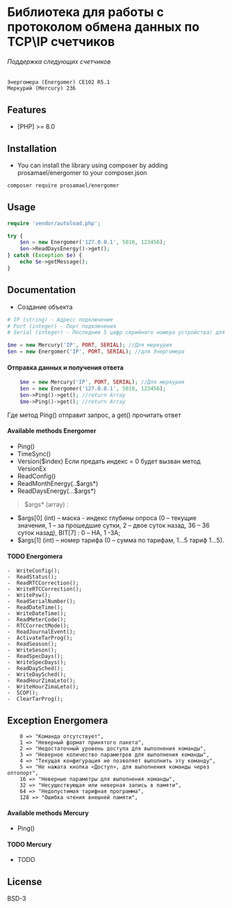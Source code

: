 # Библиотека для работы с протоколом обмена данных по TCP\IP счетчиков  

###### Поддержка следующих счетчиков
```
Энергомера (Energomer) СЕ102 R5.1
Меркурий (Mercury) 236
```
## Features
- [PHP] >= 8.0

## Installation
-  You can install the library using composer by adding prosamael/energomer to your composer.json
```sh
composer require prosamael/energomer
```

## Usage
```php
require 'vendor/autoload.php';

try {
    $en = new Energomer('127.0.0.1', 5010, 123456);
    $en->ReadDaysEnergy()->get();
} catch (Exception $e) {
    echo $e->getMessage();
}
```

## Documentation
- Создание объекта
```php
# IP (string) - Адресс подключение
# Port (integer) - Порт подключения
# Serial (integer) - Последнии 5 цифр серийного номера устройства/ для Mercury полный сирийный номер

$me = new Mercury('IP', PORT, SERIAL); //Для меркурия
$en = new Energomer('IP', PORT, SERIAL); //для Энергомера
```

#### Отправка данных и получения ответа
```php
    $me = new Mercury('IP', PORT, SERIAL); //Для меркурия
    $en = new Energomer('127.0.0.1', 5010, 123456);
    $en->Ping()->get(); //return Array
    $me->Ping()->get(); //return Array
```

Где метод Ping() отправит запрос, а get() прочитать ответ
#### Available methods Energomer
- Ping()
- TimeSync()
- Version($index) Если предать индекс = 0 будет вызван метод VersionEx
- ReadConfig()
- ReadMonthEnergy(..$args*)
- ReadDaysEnergy(...$args*)

> $args* (array) :
- $args[0] (int) – маска - индекс глубины опроса (0 – текущие значения, 1 – за прошедшие сутки, 2 – двое суток назад, 36 – 36 суток назад), BIT[7] : 0 – НА, 1 -ЗА;
- $args[1] (int) – номер тарифа (0 – сумма по тарифам, 1…5 тариф 1…5).

#### TODO Energomera
    -  WriteConfig();
    -  ReadStatus();
    -  ReadRTCCorrection();
    -  WriteRTCCorrection();
    -  WritePsw();
    -  ReadSerialNumber();
    -  ReadDateTime();
    -  WriteDateTime();
    -  ReadMeterCode();
    -  RTCCorrectMode();
    -  ReadJournalEvent();
    -  ActivateTarProg();
    -  ReadSeason();
    -  WriteSeson();
    -  ReadSpecDays();
    -  WriteSpecDays();
    -  ReadDaySched();
    -  WriteDaySched();
    -  ReadHourZimaLeto();
    -  WriteHourZimaLeto();
    -  SCOP();
    -  ClearTarProg();

## Exception Energomera
        0 => "Команда отсутствует",
        1 => "Неверный формат принятого пакета",
        2 => "Недостаточный уровень доступа для выполнения команды",
        3 => "Неверное количество параметров для выполнения команды",
        4 => "Текущая конфигурация не позволяет выполнить эту команду",
        5 => "Не нажата кнопка «Доступ», для выполнения команды через оптопорт",
        16 => "Неверные параметры для выполнения команды",
        32 => "Несуществующая или неверная запись в памяти",
        64 => "Недопустимая тарифная программа",
        128 => "Ошибка чтения внешней памяти",

#### Available methods Mercury
- Ping()

#### TODO Mercury
- TODO


## License
BSD-3


